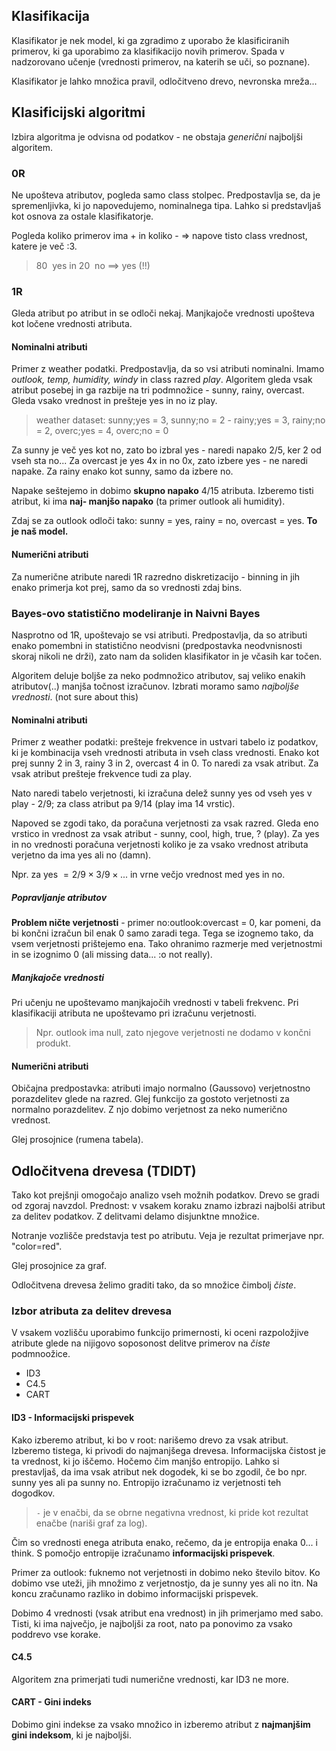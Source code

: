 ## Klasifikacija

Klasifikator je nek model, ki ga zgradimo z uporabo že klasificiranih primerov, ki ga
uporabimo za klasifikacijo novih primerov. Spada v nadzorovano učenje (vrednosti primerov,
na katerih se uči, so poznane).

Klasifikator je lahko množica pravil, odločitveno drevo, nevronska mreža...

## Klasificijski algoritmi

Izbira algoritma je odvisna od podatkov - ne obstaja *generični* najboljši algoritem.

### 0R

Ne upošteva atributov, pogleda samo class stolpec. Predpostavlja se, da je spremenljivka, ki jo
napovedujemo, nominalnega tipa. Lahko si predstavljaš kot osnova za ostale klasifikatorje.

Pogleda koliko primerov ima + in koliko - => napove tisto class vrednost, katere je več :3.

> $80 \ %$ yes in $20 \ %$ no $\implies$ yes (!!)

### 1R

Gleda atribut po atribut in se odloči nekaj. Manjkajoče vrednosti upošteva kot ločene vrednosti
atributa.

#### Nominalni atributi

Primer z weather podatki. Predpostavlja, da so vsi atributi nominalni. Imamo *outlook, temp,
humidity, windy* in class razred *play*. Algoritem gleda vsak atribut posebej in ga razbije
na tri podmnožice - sunny, rainy, overcast. Gleda vsako vrednost in prešteje yes in no iz play.

> weather dataset: sunny;yes = 3, sunny;no = 2 - rainy;yes = 3, rainy;no = 2, overc;yes = 4, 
> overc;no = 0

Za sunny je več yes kot no, zato bo izbral yes - naredi napako $2/5$, ker 2 od vseh sta no... Za
overcast je yes 4x in no 0x, zato izbere yes - ne naredi napake. Za rainy enako kot sunny, samo da 
izbere no.

Napake seštejemo in dobimo **skupno napako** $4/15$ atributa. Izberemo tisti atribut, ki ima **naj-
manjšo napako** (ta primer outlook ali humidity).

Zdaj se za outlook odloči tako: sunny = yes, rainy = no, overcast = yes. **To je naš model.**

#### Numerični atributi

Za numerične atribute naredi 1R razredno diskretizacijo - binning in jih enako primerja kot prej,
samo da so vrednosti zdaj bins.

### Bayes-ovo statistično modeliranje in Naivni Bayes

Nasprotno od 1R, upoštevajo se vsi atributi. Predpostavlja, da so atributi enako pomembni in
statistično neodvisni (predpostavka neodvnisnosti skoraj nikoli ne drži), zato nam da soliden
klasifikator in je včasih kar točen.

Algoritem deluje boljše za neko podmnožico atributov, saj veliko enakih atributov(..) manjša
točnost izračunov. Izbrati moramo samo *najboljše vrednosti*. (not sure about this)

#### Nominalni atributi

Primer z weather podatki: prešteje frekvence in ustvari tabelo iz podatkov, ki je kombinacija vseh
vrednosti atributa in vseh class vrednosti. Enako kot prej sunny 2 in 3, rainy 3 in 2, overcast 4
in 0. To naredi za vsak atribut. Za vsak atribut prešteje frekvence tudi za play.

Nato naredi tabelo verjetnosti, ki izračuna delež sunny yes od vseh yes v play - $2/9$; za class
atribut pa $9/14$ (play ima 14 vrstic).

Napoved se zgodi tako, da poračuna verjetnosti za vsak razred. Gleda eno vrstico in vrednost za
vsak atribut - sunny, cool, high, true, ? (play). Za yes in no vrednosti poračuna verjetnosti
koliko je za vsako vrednost atributa verjetno da ima yes ali no (damn).

Npr. za yes $= 2/9 \times 3/9 \times ...$ in vrne večjo vrednost med yes in no.

##### Popravljanje atributov

**Problem ničte verjetnosti** - primer no:outlook:overcast = 0, kar pomeni, da bi končni izračun bil
enak 0 samo zaradi tega. Tega se izognemo tako, da vsem verjetnosti prištejemo ena. Tako ohranimo
razmerje med verjetnostmi in se izognimo 0 (ali missing data... :o not really).

##### Manjkajoče vrednosti

Pri učenju ne upoštevamo manjkajočih vrednosti v tabeli frekvenc. Pri klasifikaciji atributa ne
upoštevamo pri izračunu verjetnosti.

> Npr. outlook ima null, zato njegove verjetnosti ne dodamo v končni produkt.

#### Numerični atributi

Običajna predpostavka: atributi imajo normalno (Gaussovo) verjetnostno porazdelitev glede na razred.
Glej funkcijo za gostoto verjetnosti za normalno porazdelitev. Z njo dobimo verjetnost za neko
numerično vrednost.

Glej prosojnice (rumena tabela).

## Odločitvena drevesa (TDIDT)

Tako kot prejšnji omogočajo analizo vseh možnih podatkov. Drevo se gradi od zgoraj navzdol. 
Prednost: v vsakem koraku znamo izbrazi najbolši atribut za delitev podatkov. Z delitvami
delamo disjunktne množice.

Notranje vozlišče predstavja test po atributu. Veja je rezultat primerjave npr. "color=red".

Glej prosojnice za graf.

Odločitvena drevesa želimo graditi tako, da so množice čimbolj *čiste*.

### Izbor atributa za delitev drevesa

V vsakem vozlišču uporabimo funkcijo primernosti, ki oceni razpoložjive atribute glede na nijigovo soposonost delitve primerov na *čiste*  podmnoožice.

- ID3
- C4.5
- CART

#### ID3 - Informacijski prispevek

Kako izberemo atribut, ki bo v root: narišemo drevo za vsak atribut. Izberemo tistega, ki privodi
do najmanjšega drevesa. Informacijska čistost je ta vrednost, ki jo iščemo. Hočemo čim manjšo
entropijo. Lahko si prestavljaš, da ima vsak atribut nek dogodek, ki se bo zgodil, če bo npr. sunny yes ali pa sunny no. Entropijo izračunamo iz verjetnosti teh dogodkov.

> `-` je v enačbi, da se obrne negativna vrednost, ki pride kot rezultat enačbe 
> (nariši graf za log).

Čim so vrednosti enega atributa enako, rečemo, da je entropija enaka 0... i think. S pomočjo 
entropije izračunamo **informacijski prispevek**.

Primer za outlook: fuknemo not verjetnosti in dobimo neko število bitov. Ko dobimo vse uteži, jih
množimo z verjetnostjo, da je sunny yes ali no itn. Na koncu zračunamo razliko in dobimo
informacijski prispevek.

Dobimo 4 vrednosti (vsak atribut ena vrednost) in jih primerjamo med sabo. Tisti, ki ima največjo,
je najboljši za root, nato pa ponovimo za vsako poddrevo vse korake.

#### C4.5

Algoritem zna primerjati tudi numerične vrednosti, kar ID3 ne more.

#### CART - Gini indeks

Dobimo gini indekse za vsako množico in izberemo atribut z **najmanjšim gini indeksom**, ki je
najboljši.
